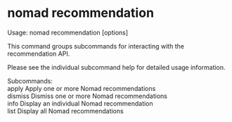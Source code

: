 # nomad recommendation

Usage: nomad recommendation <subcommand> [options]

This command groups subcommands for interacting with the recommendation API.

Please see the individual subcommand help for detailed usage information.

Subcommands:  
apply Apply one or more Nomad recommendations  
dismiss Dismiss one or more Nomad recommendations  
info Display an individual Nomad recommendation  
list Display all Nomad recommendations
